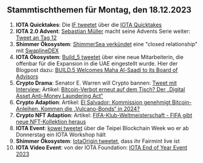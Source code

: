 ## Stammtischthemen für Montag, den 18.12.2023

1. **IOTA Quicktakes**: Die [IF tweetet]() über die [IOTA Quicktakes]()
2. **IOTA 2.0 Advent**: [Sebastian Müller](https://twitter.com/NaitsabesMue) macht seine Advents Serie weiter: [Tweet an Tag 12](https://x.com/NaitsabesMue/status/1734469844026757121?s=20)
3. **Shimmer Ökosystem**: [ShimmerSea verkündet](https://x.com/ShimmerSeaDEX/status/1734475673618841674?s=20) eine "closed relationship" mit [SwaplineDEX](https://twitter.com/SwaplineDEX)
4. **IOTA Ökosystem**: [Build_5 tweetet](https://x.com/build5tech/status/1734453620152881420?s=20) über eine neue Mitarbeiterin, die offenbar für die Expansion in die UAE eingestellt wurde. Hier der Blogpost dazu: [BUILD.5 Welcomes Maha Al-Saadi to its Board of Advisors]()
5. **Crypto Drama**: Senator E. Warren will Crypto bannen: [Tweet mit Interview](https://x.com/BTC_Archive/status/1734568836811157945?s=20); Artikel: [Bitcoin-Verbot erneut auf dem Tisch? Der „Digital Asset Anti-Money Laundering Act“](https://www.blocktrainer.de/bitcoin-verbot-erneut-auf-dem-tisch-der-digital-asset-anti-money-laundering-act/)
6. **Crypto Adaption**: Artikel: [El Salvador: Kommission genehmigt Bitcoin-Anleihen. Kommen die „Vulcano-Bonds“ in 2024?](https://www.blocktrainer.de/el-salvador-genehmigt-bitcoin-anleihen-vulcano-bonds-2024/)
7. **Crypto NFT Adaption**: Artikel: [FIFA-Klub-Weltmeisterschaft - FIFA gibt neue NFT-Kollektion heraus](https://www.btc-echo.de/schlagzeilen/fifa-neue-nft-kollektion-anlaesslich-der-klub-weltmeisterschaft-175934/)
8. **IOTA Event**: [kowei tweetet](https://x.com/kowei1995/status/1734524648359084196?s=20) über die Teipei Blockchain Week wo er ab Donnerstag ein IOTA Workshop hält
9. **Shimmer Ökosystem**: [IotaOrigin tweetet](https://x.com/origin_iota/status/1723339045546176739?s=20), dass ihr Fairmint live ist
10. **IOTA Video Event**: von der IOTA Foundation: [IOTA End of Year Event 2023](https://www.youtube.com/watch?v=HcGrSx3GLnE)
